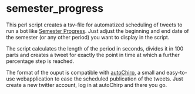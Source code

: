 # semester_progress
This perl script creates a tsv-file for automatized scheduling of tweets to run a bot like [Semester Progress](https://twitter.com/sem_progress/). Just adjust the beginning and end date of the semester (or any other period) you want to display in the script.

The script calculates the length of the period in seconds, divides it in 100 parts and creates a tweet for exactly the point in time at which a further percentage step is reached.

The format of the ouput is compatible with [autoChirp](https://autochirp.spinfo.uni-koeln.de/home), a small and easy-to-use webapplication to ease the scheduled publication of the tweets. Just create a new twitter account, log in at autoChirp and there you go.
